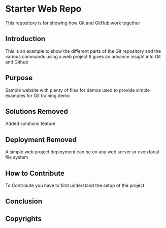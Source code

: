 # Starter Web Repo

This repository is for showing how Git and GitHub work together

## Introduction

This is an example to show the different parts of the Git repository and the various commands using a web project
It gives an advance insight into Git and Github

## Purpose

Sample website with plenty of files for demos
used to provide simple examples for Git training demo

## Solutions Removed
Added solutions feature

## Deployment Removed
A simple web project  deployment can be on any web server or even local file system

## How to Contribute
To Contribute you have to first understand the setup of the project

## Conclusion


## Copyrights

